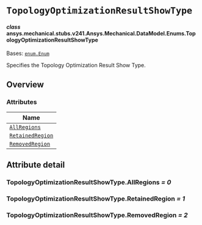 <!-- vale off -->

<a id="topologyoptimizationresultshowtype"></a>

# `TopologyOptimizationResultShowType`

<a id="ansys.mechanical.stubs.v241.Ansys.Mechanical.DataModel.Enums.TopologyOptimizationResultShowType"></a>

#### *class* ansys.mechanical.stubs.v241.Ansys.Mechanical.DataModel.Enums.TopologyOptimizationResultShowType

Bases: [`enum.Enum`](https://docs.python.org/3/library/enum.html#enum.Enum)

Specifies the Topology Optimization Result Show Type.

<!-- !! processed by numpydoc !! -->

<a id="overview"></a>

## Overview

### Attributes

| Name |
| ------------------------------------------------------------------------ |
| [`AllRegions`](#TopologyOptimizationResultShowType.AllRegions) |
| [`RetainedRegion`](#TopologyOptimizationResultShowType.RetainedRegion) |
| [`RemovedRegion`](#TopologyOptimizationResultShowType.RemovedRegion) |

<a id="attribute-detail"></a>

## Attribute detail

<a id="TopologyOptimizationResultShowType.AllRegions"></a>

### TopologyOptimizationResultShowType.AllRegions *= 0*

<a id="TopologyOptimizationResultShowType.RetainedRegion"></a>

### TopologyOptimizationResultShowType.RetainedRegion *= 1*

<a id="TopologyOptimizationResultShowType.RemovedRegion"></a>

### TopologyOptimizationResultShowType.RemovedRegion *= 2*

<!-- vale on -->
